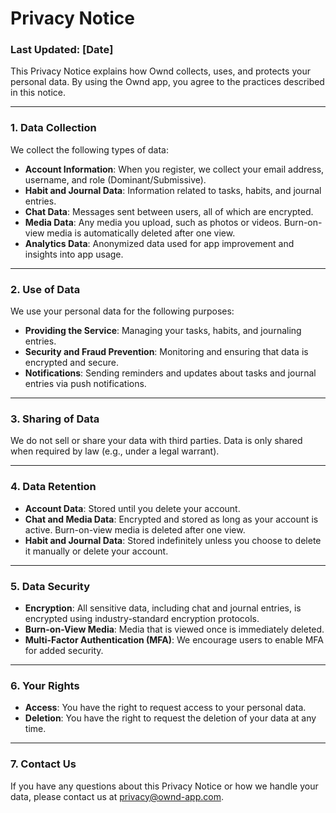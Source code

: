 # Privacy Notice

### Last Updated: [Date]

This Privacy Notice explains how Ownd collects, uses, and protects your personal data. By using the Ownd app, you agree to the practices described in this notice.

---

### 1. Data Collection
We collect the following types of data:
- **Account Information**: When you register, we collect your email address, username, and role (Dominant/Submissive).
- **Habit and Journal Data**: Information related to tasks, habits, and journal entries.
- **Chat Data**: Messages sent between users, all of which are encrypted.
- **Media Data**: Any media you upload, such as photos or videos. Burn-on-view media is automatically deleted after one view.
- **Analytics Data**: Anonymized data used for app improvement and insights into app usage.

---

### 2. Use of Data
We use your personal data for the following purposes:
- **Providing the Service**: Managing your tasks, habits, and journaling entries.
- **Security and Fraud Prevention**: Monitoring and ensuring that data is encrypted and secure.
- **Notifications**: Sending reminders and updates about tasks and journal entries via push notifications.

---

### 3. Sharing of Data
We do not sell or share your data with third parties. Data is only shared when required by law (e.g., under a legal warrant).

---

### 4. Data Retention
- **Account Data**: Stored until you delete your account.
- **Chat and Media Data**: Encrypted and stored as long as your account is active. Burn-on-view media is deleted after one view.
- **Habit and Journal Data**: Stored indefinitely unless you choose to delete it manually or delete your account.

---

### 5. Data Security
- **Encryption**: All sensitive data, including chat and journal entries, is encrypted using industry-standard encryption protocols.
- **Burn-on-View Media**: Media that is viewed once is immediately deleted.
- **Multi-Factor Authentication (MFA)**: We encourage users to enable MFA for added security.

---

### 6. Your Rights
- **Access**: You have the right to request access to your personal data.
- **Deletion**: You have the right to request the deletion of your data at any time.

---

### 7. Contact Us
If you have any questions about this Privacy Notice or how we handle your data, please contact us at privacy@ownd-app.com.
